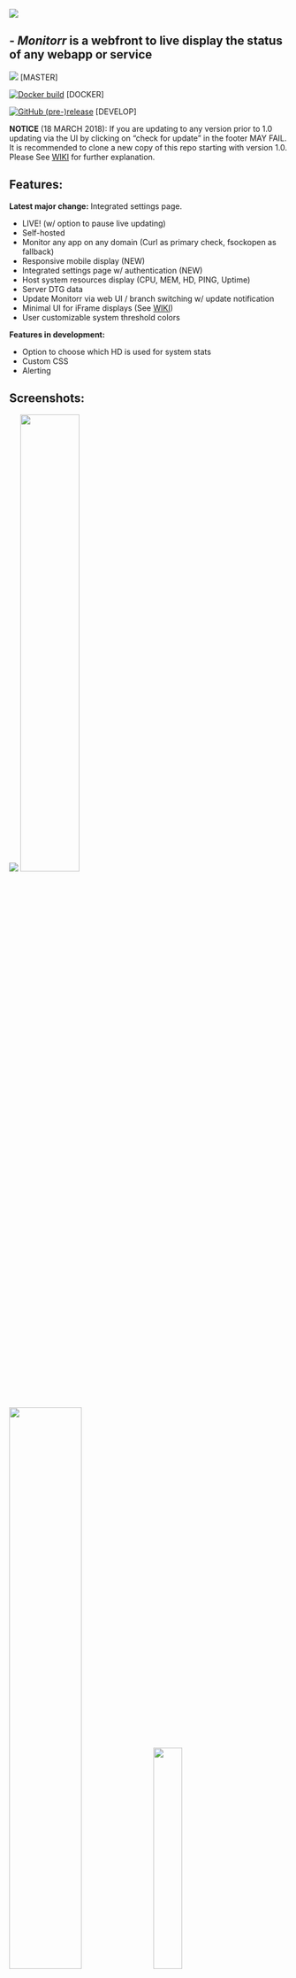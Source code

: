 ![](https://raw.githubusercontent.com/Monitorr/Monitorr/master/assets/img/monitorrbanner.png)


## - *Monitorr* is a webfront to live display the status of any webapp or service

[![](https://img.shields.io/github/release/monitorr/monitorr.svg?style=flat)](https://github.com/monitorr/monitorr/releases) [MASTER]


[![Docker build](https://img.shields.io/docker/build/monitorr/monitorr.svg?maxAge=2592000)](https://hub.docker.com/r/monitorr/monitorr/) [DOCKER]

[![GitHub (pre-)release](https://img.shields.io/github/release/monitorr/monitorr/all.svg)](https://github.com/monitorr/monitorr/releases) [DEVELOP]


**NOTICE** (18 MARCH 2018): If you are updating to any version prior to 1.0 updating via the UI by clicking on “check for update” in the footer MAY FAIL. It is recommended to clone a new copy of this repo starting with version 1.0.  Please See [WIKI](https://github.com/Monitorr/Monitorr/wiki/NOTICE:-Updating-Monitorr) for further explanation.


## Features:

**Latest major change:** Integrated settings page.

- LIVE! (w/ option to pause live updating)
- Self-hosted
- Monitor any app on any domain (Curl as primary check, fsockopen as fallback)
- Responsive mobile display (NEW)
- Integrated settings page w/ authentication (NEW)
- Host system resources display (CPU, MEM, HD, PING, Uptime)
- Server DTG data
- Update Monitorr via web UI / branch switching w/ update notification
- Minimal UI for iFrame displays (See [WIKI](https://github.com/Monitorr/Monitorr/wiki/05-Integration:--Organizr))
- User customizable system threshold colors

**Features in development:**
- Option to choose which HD is used for system stats
- Custom CSS
- Alerting


## Screenshots:

![](https://i.imgur.com/h8S1976.png)
<img src="https://i.imgur.com/SwevXaG.png" width="46%"> <img src="https://i.imgur.com/eCyidGT.png" width="51%">
<img src="https://i.imgur.com/ejNyp3j.jpg" width="32%">  <img src="https://i.imgur.com/btxGuuo.png" width="32%"> <img src="https://i.imgur.com/YQV6FEJ.png" width="32%"> 



### Mobile:

![](https://i.imgur.com/RKp2yiZ.jpg?1)


## Prerequisites:
1) [PHP](https://secure.php.net/downloads.php) (7.1+ recommended)
2) [PHP cURL](https://secure.php.net/manual/en/book.curl.php)
3) [PHP ZipArchive](http://www.php.net/manual/en/zip.installation.php)
4) [PHP PDO](http://php.net/manual/en/book.pdo.php)
5) [SQLite](https://www.sqlite.org/index.html)
6) [GIT](https://git-scm.com/download/win) (Recommended for Windows hosts (see wiki)

## Libraries used in this project:
- [Alpaca](https://github.com/gitana/alpaca/)
- [PHP Login](https://github.com/panique/php-login-one-file)
- [Form Validation](https://github.com/DrRoach/FormValidation)


## Quick Start:
- See full configuration instructions in the WiKi: https://github.com/Monitorr/Monitorr/wiki
1) Clone/download repository to your webserver
2) Make sure the user account that runs your webserver has RW access to the monitorr folder (eg. for linux it's usually www-data:www-data) - this is for updates to work properly.
3) Browse to <localhost\domain>/monitorr/index.php
4) Establish data directory, and user database.
5) Configure Monitorr
6) Chill


## Feature Requests:
 [![Feature Requests](https://cloud.githubusercontent.com/assets/390379/10127973/045b3a96-6560-11e5-9b20-31a2032956b2.png)](https://feathub.com/Monitorr/Monitorr)

**Current feature requests:**

[![Feature Requests](https://feathub.com/Monitorr/Monitorr?format=svg)](https://feathub.com/Monitorr/Monitorr)


## Connect:

- Need live help?  Join us on Discord:   [![Discord](https://img.shields.io/discord/102860784329052160.svg)](https://discord.gg/YKbRXtt)

- E-mail: monitorrapp@gmail.com

- Buy us a beer! Donate:        [![Donate](https://img.shields.io/badge/Donate-PayPal-green.svg)](https://paypal.me/monitorrapp)

- Check out our sister app **Logarr**:  https://github.com/Monitorr/Logarr

## About Us:
- [seanvree](https://github.com/seanvree) (Windows Wizard)
- [jonfinley](https://github.com/jonfinley) (Linux Dude)
- [wjbeckett](https://github.com/wjbeckett)

## Credits:
- [Causefx](https://github.com/Causefx)
- [Roxedux](https://github.com/si0972)
- [christronyxyocum](https://github.com/christronyxyocum)
